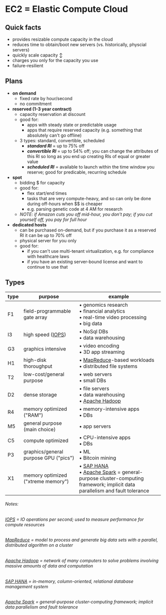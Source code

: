 # EC2 = Elastic Compute Cloud

## Quick facts
- provides resizable compute capacity in the cloud
- reduces time to obtain/boot new servers (vs. historically, physcial servers)
- quickly scale capacity ↕
- charges you only for the capacity you use
- failure-resilient

## Plans
- __on demand__
  * fixed rate by hour/second
  * no commitment
- __reserved (1-3 year contract)__
  * capacity reservation at discount
  * good for:
    - apps with steady state or predictable usage
    - apps that require reserved capacity (e.g. something that absolutely can't go offline)
  * 3 types: standard, convertible, scheduled
    - __*standard RI*__ = up to 75% off
    - __*convertible RI*__ = up to 54% off; you can change the attributes of this RI so long as you end up creating RIs of equal or greater value
    - __*scheduled RI*__ = available to launch within the time window you reserve; good for predicable, recurring schedule
- __spot__
  * bidding $ for capacity
  * good for:
    - flex start/end times
    - tasks that are very compute-heavy, and so can only be done during off-hours when $$ is cheaper
    - e.g. parsing genetic code at 4 AM for research
  * _NOTE: if Amazon cuts you off mid-hour, you don't pay; if you cut yourself off, you pay for full hour_
- __dedicated hosts__
  * can be purchased on-demand, but if you purchase it as a reserved RI it can be up to 70% off
  * physical server for you only
  * good for:
    - if you can't use multi-tenant virtualization, e.g. for compliance with healthcare laws
    - if you have an existing server-bound license and want to continue to use that

## Types
| type | purpose                               | example |
|------|---------------------------------------|---------|
| F1   | field-programmable gate array         | • genomics research<br>• financial analytics<br>• real-time video processing<br>• big data |
| I3   | high speed ([IOPS][IOPS])             | • NoSql DBs<br>• data warehousing |
| G3   | graphics intensive                    | • video encoding<br>• 3D app streaming |
| H1   | high-disk thoroughput                 | • [MapReduce](https://en.wikipedia.org/wiki/MapReduce)-based workloads<br>• distributed file systems |
| T2   | low-cost/general purpose              | • web servers<br>• small DBs |
| D2   | dense storage                         | • file servers<br>• data warehousing<br>• [Apache Hadoop](https://en.wikipedia.org/wiki/Apache_Hadoop) |
| R4   | memory optimized ("RAM")              | • memory-intensive apps<br>• DBs |
| M5   | general purpose (main choice)         | • app servers |
| C5   | compute optimized                     | • CPU-intensive apps<br>• DBs |
| P3   | graphics/general purpose GPU ("pics") | • ML<br>• Bitcoin mining |
| X1   | memory optimized ("xtreme memory")    | • [SAP HANA](https://en.wikipedia.org/wiki/SAP_HANA)<br>• [Apache Spark](https://en.wikipedia.org/wiki/Apache_Spark) = general-purpose cluster-computing framework; implicit data parallelism and fault tolerance |

###### Notes:
[IOPS]: https://en.wikipedia.org/wiki/IOPS
###### [IOPS](https://en.wikipedia.org/wiki/IOPS) = IO operations per second; used to measure performance for compute resources
###### [MapReduce](https://en.wikipedia.org/wiki/MapReduce) = model to process and generate big data sets with a parallel, distributed algorithm on a cluster
###### [Apache Hadoop](https://en.wikipedia.org/wiki/Apache_Hadoop) = network of many computers to solve problems involving massive amounts of data and computation
###### [SAP HANA](https://en.wikipedia.org/wiki/SAP_HANA) = in-memory, column-oriented, relational database management system
###### [Apache Spark](https://en.wikipedia.org/wiki/Apache_Spark) = general-purpose cluster-computing framework; implicit data parallelism and fault tolerance

